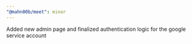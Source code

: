```yaml
---
"@mahn00b/meet": minor
---
```


Added new admin page and finalized authentication logic for the google service account
